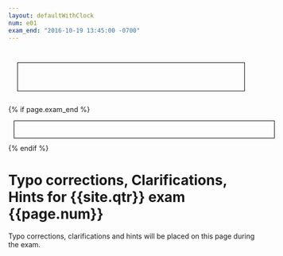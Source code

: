 ```yaml
---
layout: defaultWithClock
num: e01
exam_end: "2016-10-19 13:45:00 -0700"
---
```


<style>
  .clock { float:right; width:400px; margin: 2em; border:1px solid black; padding: 2em; white-space: nowrap; }
  .countdown-clock { width: 500px; margin: 1em; border:1px solid black; padding: 2em 1em 1em 1em; white-space: nowrap; font-size: 80%; }
</style>

<div class="clock"></div>




<script>
  var clock = $('.clock').FlipClock({
      	    clockFace: 'TwelveHourClock',
	    showSeconds: false
	    	       });
</script>


{% if page.exam_end %}
<div class="countdown-clock"></div>
<script>

 var exam_end = "{{page.exam_end}}";
 var secondsRemaining = moment(exam_end).diff(moment(),'seconds');
 console.log("secondsRemaining = " + secondsRemaining);
 var countDownClock = $('.countdown-clock').FlipClock(secondsRemaining,{
            countdown: true,	    	  
      	    clockFace: 'DailyCounter',
	    showSeconds: false
	    	       });
</script>
{% endif %}

# Typo corrections, Clarifications, Hints for {{site.qtr}} exam {{page.num}}

Typo corrections, clarifications and hints will be placed on this page during the exam.

